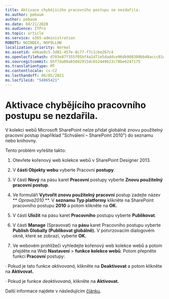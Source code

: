 ```yaml
---
title: Aktivace chybějícího pracovního postupu se nezdařila.
ms.author: pebaum
author: pebaum
ms.date: 04/21/2020
ms.audience: ITPro
ms.topic: article
ms.service: o365-administration
ROBOTS: NOINDEX, NOFOLLOW
localization_priority: Normal
ms.assetid: e46ae8c5-3d81-457e-8c77-f7c1cbe267c4
ms.openlocfilehash: d703e87f355f05bf4a1d71e5daddce96db988380bb48accc81c95f1ba91fbb2b
ms.sourcegitcommit: b5f7da89a650d2915dc652449623c78be6247175
ms.translationtype: MT
ms.contentlocale: cs-CZ
ms.lasthandoff: 08/05/2021
ms.locfileid: "54065421"
---
```

# <a name="missing-workflow-failed-to-activate"></a>Aktivace chybějícího pracovního postupu se nezdařila.

V kolekci webů Microsoft SharePoint nelze přidat globálně znovu použitelný pracovní postup (například "Schválení – SharePoint 2010") do seznamu nebo knihovny.
  
Tento problém vyřešíte takto: 
  
1. Otevřete kořenový web kolekce webů v SharePoint Designer 2013.
  
2. V **části Objekty webu** vyberte Pracovní **postupy**. 
  
3. V části **Nový** na pásu karet **Pracovní** postupy vyberte **Znovu použitelný pracovní postup**. 
  
4. Ve formuláři **Vytvořit znovu použitelný pracovní** postup zadejte název ** *Oprava2010* **. V **seznamu Typ platformy** klikněte na SharePoint pracovního postupu **2010** a potom klikněte na **OK.** 
  
1. V části **Uložit** na pásu karet **Pracovního** postupu vyberte **Publikovat**. 
  
2. V části **Manage** (Spravovat) na **pásu** karet Pracovního postupu vyberte **Publish Globally (Publikovat globálně).** V potvrzovacím dialogovém okně, které se zobrazí, vyberte **OK.** 
  
3. Ve webovém prohlížeči vyhledejte kořenový web kolekce webů a potom přejděte na Web **Nastavení** \> **funkce kolekce webů**. Potom přepněte funkci **Pracovní** postupy: 
  
· Pokud je tato funkce *aktivovaná,* klikněte na **Deaktivovat** a potom klikněte na **Aktivovat.** 
  
· Pokud je funkce *deaktivovaná,* klikněte na **Aktivovat.** 
  
Další informace najdete v následujícím [článku](https://go.microsoft.com/fwlink/?linkid=2047770&amp;clcid=0x409).
  

